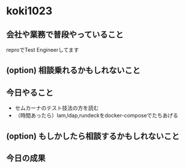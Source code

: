 # koki1023

## 会社や業務で普段やっていること

reproでTest Engineerしてます

## (option) 相談乗れるかもしれないこと


## 今日やること

- セムカーナのテスト技法の方を読む
- （時間あったら）lam,ldap,rundeckをdocker-composeでたちあげる

## (option) もしかしたら相談するかもしれないこと

## 今日の成果
